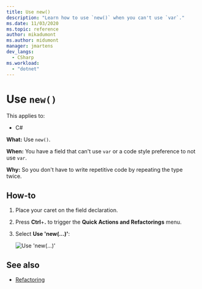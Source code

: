 ```yaml
---
title: Use new()
description: "Learn how to use `new()` when you can't use `var`."
ms.date: 11/03/2020
ms.topic: reference
author: mikadumont
ms.author: midumont
manager: jmartens
dev_langs:
  - CSharp
ms.workload:
  - "dotnet"
---
```

# Use `new()`

This applies to:

- C#

**What:** Use `new()`.

**When:** You have a field that can't use `var` or a code style preference to not use `var`.

**Why:** So you don't have to write repetitive code by repeating the type twice.

## How-to

1. Place your caret on the field declaration.

2. Press **Ctrl**+**.** to trigger the **Quick Actions and Refactorings** menu.

3. Select **Use 'new(…)'**:

    ![Use 'new(...)'](media/use-new.png)

## See also

- [Refactoring](../refactoring-in-visual-studio.md)
